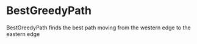 # BestGreedyPath
BestGreedyPath finds the best path moving from the western edge to the eastern edge 
